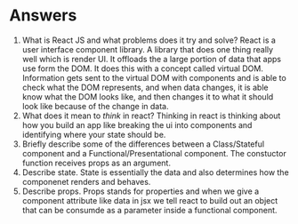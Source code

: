 # Answers

1.  What is React JS and what problems does it try and solve?
        React is a user interface component library. A library that does one thing really well which is render UI.
        It offloads the a large portion of data that apps use form the DOM. It does this with a concept called virtual DOM.
        Information gets sent to the virtual DOM with components and is able to check what the DOM represents, and when data changes, it is able know what the DOM looks like, and then changes it to what it should look like because of the change in data.
1.  What does it mean to _think_ in react?
        Thinking in react is thinking about how you build an app like breaking the ui into components and identifying where your state should be.
1.  Briefly describe some of the differences between a Class/Stateful component and a Functional/Presentational component.
        The constuctor function receives props as an argument. 
1.  Describe state.
        State is essentially the data and also determines how the componenet renders and behaves.
1.  Describe props.
        Props stands for properties and when we give a component attribute like data in jsx we tell react to build out an object that can be consumde as a parameter inside a functional component.